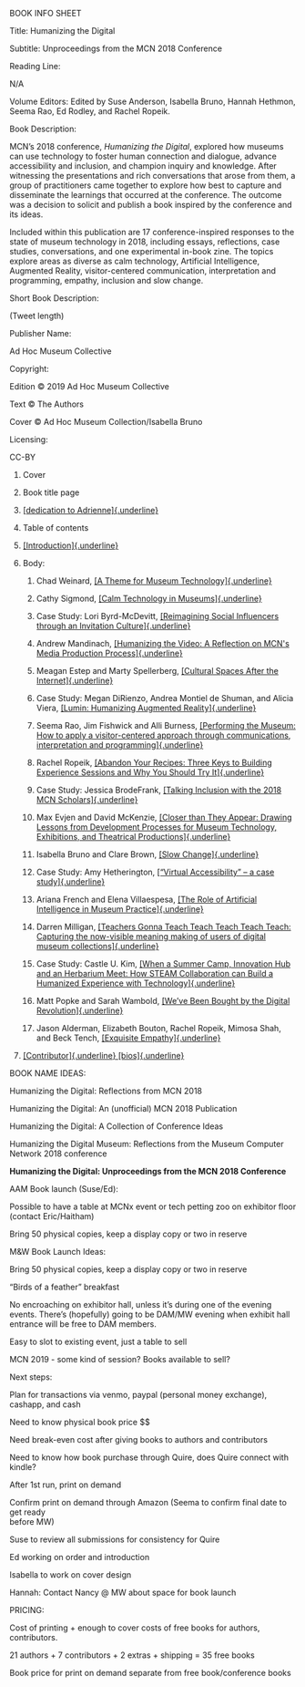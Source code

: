 BOOK INFO SHEET

Title: Humanizing the Digital

Subtitle: Unproceedings from the MCN 2018 Conference

Reading Line:

N/A

Volume Editors: Edited by Suse Anderson, Isabella Bruno, Hannah Hethmon, Seema Rao, Ed Rodley, and Rachel Ropeik.

Book Description:

MCN’s 2018 conference, *Humanizing the Digital*, explored how museums can use technology to foster human connection and dialogue, advance accessibility and inclusion, and champion inquiry and knowledge. After witnessing the presentations and rich conversations that arose from them, a group of practitioners came together to explore how best to capture and disseminate the learnings that occurred at the conference. The outcome was a decision to solicit and publish a book inspired by the conference and its ideas.

Included within this publication are 17 conference-inspired responses to the state of museum technology in 2018, including essays, reflections, case studies, conversations, and one experimental in-book zine. The topics explore areas as diverse as calm technology, Artificial Intelligence, Augmented Reality, visitor-centered communication, interpretation and programming, empathy, inclusion and slow change.

Short Book Description:

(Tweet length)

Publisher Name:

Ad Hoc Museum Collective

Copyright:

Edition © 2019 Ad Hoc Museum Collective

Text © The Authors

Cover © Ad Hoc Museum Collection/Isabella Bruno

Licensing:

CC-BY

1.  Cover

2.  Book title page

3.  [[dedication to Adrienne]{.underline}](https://docs.google.com/document/d/1ONolFpoxzdQ__kO3cRKiOeQrjIivepwSzIJyG_jUCyY/edit?usp=sharing)

4.  Table of contents

5.  [[Introduction]{.underline}](https://docs.google.com/document/d/1Ya0NOw6_ilxUzVkZi00FsNC5PouNWxInJ3FIkfNPR_A/edit?usp=sharing)

6.  Body:

    1.  Chad Weinard, [[A Theme for Museum Technology]{.underline}](https://drive.google.com/file/d/1HYj5g9nYETcHUg6h6qLSyr7mDJ_vA2iv/view?usp=sharing)

    2.  Cathy Sigmond, [[Calm Technology in Museums]{.underline}](https://drive.google.com/file/d/0B4JWtOnzyALDVXFFTFpMN3g2S2pkdnk3YUxLRnZmMkFfY1Vz/view?usp=sharing)

    3.  Case Study: Lori Byrd-McDevitt, [[Reimagining Social Influencers through an Invitation Culture]{.underline}](https://drive.google.com/file/d/0B39uP3qR1tSJUzhsVk42ejNMMEdYZk1RLS0zTk5JNmZqalJ3/view?usp=sharing)

    4.  Andrew Mandinach, [[Humanizing the Video: A Reflection on MCN's Media Production Process]{.underline}](https://drive.google.com/file/d/0B4JWtOnzyALDT0YycFNMMWlrTnl3NF9yVW1fMGpqbFFXVG9V/view?usp=sharing)

    5.  Meagan Estep and Marty Spellerberg, [[Cultural Spaces After the Internet]{.underline}](https://drive.google.com/file/d/0B4JWtOnzyALDZ3luc2FGTVZreFFSNlcyMUktdUNvTmNzLUVR/view?usp=sharing)

    6.  Case Study: Megan DiRienzo, Andrea Montiel de Shuman, and Alicia Viera, [[Lumin: Humanizing Augmented Reality]{.underline}](https://drive.google.com/file/d/0B4JWtOnzyALDNmQzOFZ4bDJGTU4zZkk1YWhYc25TbTdDRnpj/view?usp=sharing)

    7.  Seema Rao, Jim Fishwick and Alli Burness, [[Performing the Museum: How to apply a visitor-centered approach through communications, interpretation and programming]{.underline}](https://drive.google.com/drive/folders/1HWmjQtnBxjjSwyUx5ErRGrZCCUWFJZHv?usp=sharing)

    8.  Rachel Ropeik, [[Abandon Your Recipes: Three Keys to Building Experience Sessions and Why You Should Try It]{.underline}](https://drive.google.com/file/d/16DRVM1YKbtwm1PRJfkMtHcncb7dHDtDd/view?usp=sharing)

    9.  Case Study: Jessica BrodeFrank, [[Talking Inclusion with the 2018 MCN Scholars]{.underline}](https://drive.google.com/file/d/12Kw4iGVW70XjAqZThe9d2Ox_sd1LCv7f/view?usp=sharing)

    10. Max Evjen and David McKenzie, [[Closer than They Appear: Drawing Lessons from Development Processes for Museum Technology, Exhibitions, and Theatrical Productions]{.underline}](https://drive.google.com/file/d/1IK6mOZ-6lJdhWuTK2kSXHbNMhwroq7jp/view?usp=sharing)

    11. Isabella Bruno and Clare Brown, [[Slow Change]{.underline}](https://drive.google.com/file/d/1bATUA4ZVxAuhYZL8iRSd8_gZSHl8jH_b/view?usp=sharing)

    12. Case Study: Amy Hetherington, [[“Virtual Accessibility” – a case study]{.underline}](https://drive.google.com/drive/folders/1J9EBagMzsQIwSAK1fTqJZNjO0MU29qdC?usp=sharing)

    13. Ariana French and Elena Villaespesa, [[The Role of Artificial Intelligence in Museum Practice]{.underline}](https://drive.google.com/drive/folders/166agwCzWzZMOG8qu678HBKrfjTy1q1Yj?usp=sharing)

    14. Darren Milligan, [[Teachers Gonna Teach Teach Teach Teach Teach: Capturing the now-visible meaning making of users of digital museum collections]{.underline}](https://drive.google.com/drive/folders/1C980wYL5rgVBTuGNfS7RpZWUmVlEKT0v?usp=sharing)

    15. Case Study: Castle U. Kim, [[When a Summer Camp, Innovation Hub and an Herbarium Meet: How STEAM Collaboration can Build a Humanized Experience with Technology]{.underline}](https://drive.google.com/file/d/0B4JWtOnzyALDX1ROTGh0T2xsT2pyYjdJaDI5V2o1MHZESmdr/view?usp=sharing)

    16. Matt Popke and Sarah Wambold, [[We’ve Been Bought by the Digital Revolution]{.underline}](https://drive.google.com/file/d/1GFpZb4Sj9VnuY_L5AvwLgUiXaHH3S3w0/view?usp=sharing)

    17. Jason Alderman, Elizabeth Bouton, Rachel Ropeik, Mimosa Shah, and Beck Tench, [[Exquisite Empathy]{.underline}](https://drive.google.com/drive/folders/1rA6oV5KpozNvFV0FiMa7FgZKIUAioykR?usp=sharing)

7.  [[Contributor]{.underline} [bios]{.underline}](https://docs.google.com/document/d/1N_hllLIrwm0ij14hVkf8rxhq15lmd9l_2EVKVajvVmQ/edit)

BOOK NAME IDEAS:

Humanizing the Digital: Reflections from MCN 2018

Humanizing the Digital: An (unofficial) MCN 2018 Publication

Humanizing the Digital: A Collection of Conference Ideas

Humanizing the Digital Museum: Reflections from the Museum Computer Network 2018 conference

**Humanizing the Digital: Unproceedings from the MCN 2018 Conference**

AAM Book launch (Suse/Ed):

Possible to have a table at MCNx event or tech petting zoo on exhibitor floor (contact Eric/Haitham)

Bring 50 physical copies, keep a display copy or two in reserve

M&W Book Launch Ideas:

Bring 50 physical copies, keep a display copy or two in reserve

“Birds of a feather” breakfast

No encroaching on exhibitor hall, unless it’s during one of the evening events. There’s (hopefully) going to be DAM/MW evening when exhibit hall entrance will be free to DAM members.

Easy to slot to existing event, just a table to sell

MCN 2019 - some kind of session? Books available to sell?

Next steps:

Plan for transactions via venmo, paypal (personal money exchange), cashapp, and cash

Need to know physical book price \$\$

Need break-even cost after giving books to authors and contributors

Need to know how book purchase through Quire, does Quire connect with kindle?

After 1st run, print on demand

Confirm print on demand through Amazon (Seema to confirm final date to get ready\
before MW)

Suse to review all submissions for consistency for Quire

Ed working on order and introduction

Isabella to work on cover design

Hannah: Contact Nancy @ MW about space for book launch

PRICING:

Cost of printing + enough to cover costs of free books for authors, contributors.

21 authors + 7 contributors + 2 extras + shipping = 35 free books

Book price for print on demand separate from free book/conference books
